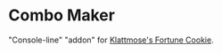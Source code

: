 Combo Maker
===========

"Console-line" "addon" for [Klattmose's Fortune Cookie](https://klattmose.github.io/CookieClicker/FortuneCookie.js).
